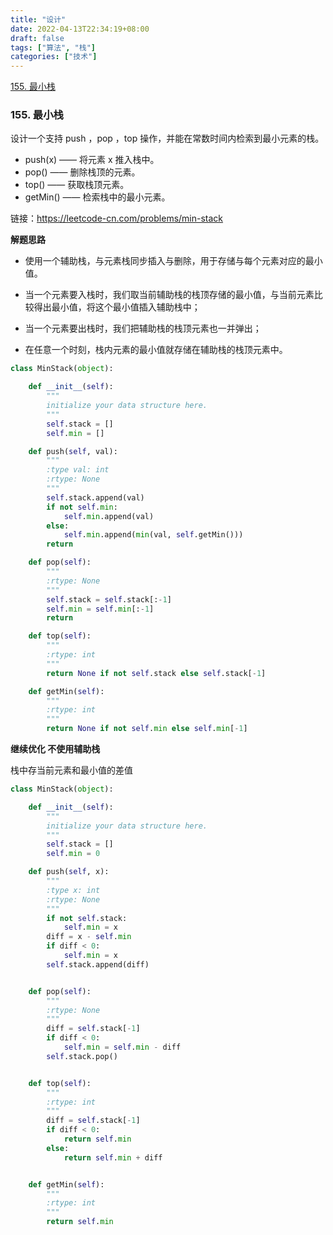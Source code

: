 ```yaml
---
title: "设计"
date: 2022-04-13T22:34:19+08:00
draft: false
tags: ["算法", "栈"]
categories: ["技术"]
---
```


[155. 最小栈](https://leetcode-cn.com/problems/min-stack/)



### 155. 最小栈

设计一个支持 push ，pop ，top 操作，并能在常数时间内检索到最小元素的栈。

* push(x) —— 将元素 x 推入栈中。
* pop() —— 删除栈顶的元素。
* top() —— 获取栈顶元素。
* getMin() —— 检索栈中的最小元素。


链接：https://leetcode-cn.com/problems/min-stack

**解题思路**

* 使用一个辅助栈，与元素栈同步插入与删除，用于存储与每个元素对应的最小值。

* 当一个元素要入栈时，我们取当前辅助栈的栈顶存储的最小值，与当前元素比较得出最小值，将这个最小值插入辅助栈中；

* 当一个元素要出栈时，我们把辅助栈的栈顶元素也一并弹出；

* 在任意一个时刻，栈内元素的最小值就存储在辅助栈的栈顶元素中。

```python
class MinStack(object):

    def __init__(self):
        """
        initialize your data structure here.
        """
        self.stack = []
        self.min = []

    def push(self, val):
        """
        :type val: int
        :rtype: None
        """
        self.stack.append(val)
        if not self.min:
            self.min.append(val)
        else:
            self.min.append(min(val, self.getMin()))
        return

    def pop(self):
        """
        :rtype: None
        """
        self.stack = self.stack[:-1]
        self.min = self.min[:-1]
        return

    def top(self):
        """
        :rtype: int
        """
        return None if not self.stack else self.stack[-1]

    def getMin(self):
        """
        :rtype: int
        """
        return None if not self.min else self.min[-1]
```

**继续优化 不使用辅助栈**

栈中存当前元素和最小值的差值

```python
class MinStack(object):

    def __init__(self):
        """
        initialize your data structure here.
        """
        self.stack = []
        self.min = 0

    def push(self, x):
        """
        :type x: int
        :rtype: None
        """
        if not self.stack:
            self.min = x
        diff = x - self.min
        if diff < 0:
            self.min = x
        self.stack.append(diff)


    def pop(self):
        """
        :rtype: None
        """
        diff = self.stack[-1]
        if diff < 0:
            self.min = self.min - diff
        self.stack.pop()


    def top(self):
        """
        :rtype: int
        """
        diff = self.stack[-1]
        if diff < 0:
            return self.min
        else:
            return self.min + diff


    def getMin(self):
        """
        :rtype: int
        """
        return self.min
```